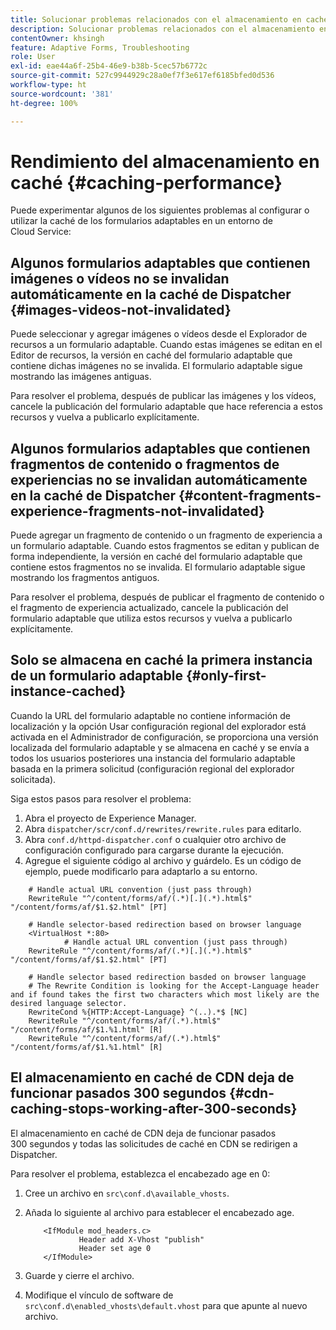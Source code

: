 ```yaml
---
title: Solucionar problemas relacionados con el almacenamiento en caché para AEM Forms as a Cloud Service?
description: Solucionar problemas relacionados con el almacenamiento en caché para AEM Forms as a Cloud Service.
contentOwner: khsingh
feature: Adaptive Forms, Troubleshooting
role: User
exl-id: eae44a6f-25b4-46e9-b38b-5cec57b6772c
source-git-commit: 527c9944929c28a0ef7f3e617ef6185bfed0d536
workflow-type: ht
source-wordcount: '381'
ht-degree: 100%

---
```


# Rendimiento del almacenamiento en caché {#caching-performance}

Puede experimentar algunos de los siguientes problemas al configurar o utilizar la caché de los formularios adaptables en un entorno de Cloud Service:

## Algunos formularios adaptables que contienen imágenes o vídeos no se invalidan automáticamente en la caché de Dispatcher {#images-videos-not-invalidated}

Puede seleccionar y agregar imágenes o vídeos desde el Explorador de recursos a un formulario adaptable. Cuando estas imágenes se editan en el Editor de recursos, la versión en caché del formulario adaptable que contiene dichas imágenes no se invalida. El formulario adaptable sigue mostrando las imágenes antiguas.

Para resolver el problema, después de publicar las imágenes y los vídeos, cancele la publicación del formulario adaptable que hace referencia a estos recursos y vuelva a publicarlo explícitamente.

## Algunos formularios adaptables que contienen fragmentos de contenido o fragmentos de experiencias no se invalidan automáticamente en la caché de Dispatcher {#content-fragments-experience-fragments-not-invalidated}

Puede agregar un fragmento de contenido o un fragmento de experiencia a un formulario adaptable. Cuando estos fragmentos se editan y publican de forma independiente, la versión en caché del formulario adaptable que contiene estos fragmentos no se invalida. El formulario adaptable sigue mostrando los fragmentos antiguos.

Para resolver el problema, después de publicar el fragmento de contenido o el fragmento de experiencia actualizado, cancele la publicación del formulario adaptable que utiliza estos recursos y vuelva a publicarlo explícitamente.

## Solo se almacena en caché la primera instancia de un formulario adaptable {#only-first-instance-cached}

Cuando la URL del formulario adaptable no contiene información de localización y la opción Usar configuración regional del explorador está activada en el Administrador de configuración, se proporciona una versión localizada del formulario adaptable y se almacena en caché y se envía a todos los usuarios posteriores una instancia del formulario adaptable basada en la primera solicitud (configuración regional del explorador solicitada).

Siga estos pasos para resolver el problema:

1. Abra el proyecto de Experience Manager.
1. Abra `dispatcher/scr/conf.d/rewrites/rewrite.rules` para editarlo.
1. Abra `conf.d/httpd-dispatcher.conf` o cualquier otro archivo de configuración configurado para cargarse durante la ejecución.
1. Agregue el siguiente código al archivo y guárdelo. Es un código de ejemplo, puede modificarlo para adaptarlo a su entorno.

```shellscript
    # Handle actual URL convention (just pass through)
    RewriteRule "^/content/forms/af/(.*)[.](.*).html$" "/content/forms/af/$1.$2.html" [PT]
    
    # Handle selector-based redirection based on browser language
    <VirtualHost *:80>
            # Handle actual URL convention (just pass through)
    RewriteRule "^/content/forms/af/(.*)[.](.*).html$" "/content/forms/af/$1.$2.html" [PT]

    # Handle selector based redirection basded on browser language
    # The Rewrite Condition is looking for the Accept-Language header and if found takes the first two characters which most likely are the desired language selector.
    RewriteCond %{HTTP:Accept-Language} ^(..).*$ [NC]
    RewriteRule "^/content/forms/af/(.*).html$" "/content/forms/af/$1.%1.html" [R]
    RewriteRule "^/content/forms/af/(.*).html$" "/content/forms/af/$1.%1.html" [R]
```

## El almacenamiento en caché de CDN deja de funcionar pasados 300 segundos {#cdn-caching-stops-working-after-300-seconds}

El almacenamiento en caché de CDN deja de funcionar pasados 300 segundos y todas las solicitudes de caché en CDN se redirigen a Dispatcher.

Para resolver el problema, establezca el encabezado age en 0:

1. Cree un archivo en `src\conf.d\available_vhosts`. 

1. Añada lo siguiente al archivo para establecer el encabezado age.

   ```shellscript
       <IfModule mod_headers.c>
               Header add X-Vhost "publish"
               Header set age 0
       </IfModule>
   ```

1. Guarde y cierre el archivo.
1. Modifique el vínculo de software de `src\conf.d\enabled_vhosts\default.vhost` para que apunte al nuevo archivo.
